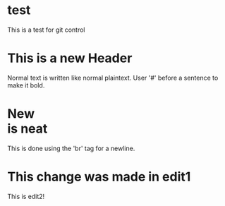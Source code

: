 # test
This is a test for git control

# This is a new Header
Normal text is written like normal plaintext. User '#' before a sentence to make it bold.




# New <br /> is neat
This is done using the 'br' tag for a newline.

# This change was made in edit1
 
This is edit2!
